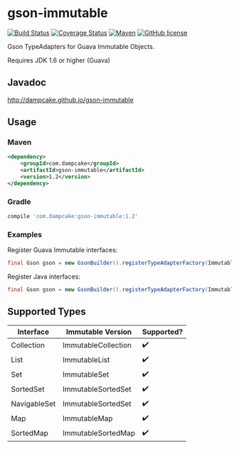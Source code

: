 gson-immutable
==============

[![Build Status](https://travis-ci.org/dampcake/gson-immutable.svg?branch=master)](https://travis-ci.org/dampcake/gson-immutable)
[![Coverage Status](https://coveralls.io/repos/dampcake/gson-immutable/badge.svg?branch=master&service=github)](https://coveralls.io/github/dampcake/gson-immutable?branch=master)
[![Maven](https://img.shields.io/maven-central/v/com.dampcake/gson-immutable.svg)](http://search.maven.org/#search%7Cga%7C1%7Cgson-immutable)
[![GitHub license](https://img.shields.io/github/license/dampcake/gson-immutable.svg)](https://github.com/dampcake/gson-immutable/blob/master/LICENSE)

Gson TypeAdapters for Guava Immutable Objects.

Requires JDK 1.6 or higher (Guava)


## Javadoc
http://dampcake.github.io/gson-immutable

## Usage

### Maven
```xml
<dependency>
    <groupId>com.dampcake</groupId>
    <artifactId>gson-immutable</artifactId>
    <version>1.2</version>
</dependency>
```

### Gradle
```groovy
compile 'com.dampcake:gson-immutable:1.2'
```

### Examples

Register Guava Immutable interfaces:

```java
final Gson gson = new GsonBuilder().registerTypeAdapterFactory(ImmutableAdapterFactory.forGuava()).create();
```

Register Java interfaces:

```java
final Gson gson = new GsonBuilder().registerTypeAdapterFactory(ImmutableAdapterFactory.forJava()).create();
```

## Supported Types
Interface | Immutable Version | Supported?
--- | --- | ---
Collection | ImmutableCollection | :heavy_check_mark:
List | ImmutableList | :heavy_check_mark:
Set | ImmutableSet | :heavy_check_mark:
SortedSet | ImmutableSortedSet | :heavy_check_mark:
NavigableSet | ImmutableSortedSet | :heavy_check_mark:
Map | ImmutableMap | :heavy_check_mark:
SortedMap | ImmutableSortedMap | :heavy_check_mark:

